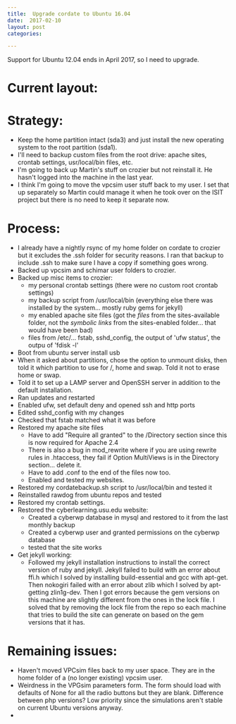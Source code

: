 ```yaml
---
title:  Upgrade cordate to Ubuntu 16.04
date:  2017-02-10
layout: post
categories:

---
```

Support for Ubuntu 12.04 ends in April 2017, so I need to upgrade.

# Current layout:

# Strategy:

  * Keep the home partition intact (sda3) and just install the new operating system to the root partition (sda1).
  * I'll need to backup custom files from the root drive: apache sites, crontab settings, usr/local/bin files, etc.
  * I'm going to back up Martin's stuff on crozier but not reinstall it. He hasn't logged into the machine in the last year.
  * I think I'm going to move the vpcsim user stuff back to my user. I set that up separately so Martin could manage it when he took over on the ISIT project but there is no need to keep it separate now.

# Process:

  * I already have a nightly rsync of my home folder on cordate to crozier but it excludes the .ssh folder for security reasons. I ran that backup to include .ssh to make sure I have a copy if something goes wrong.
  * Backed up vpcsim and schimar user folders to crozier.
  * Backed up misc items to crozier:
    * my personal crontab settings (there were no custom root crontab settings)
    * my backup script from /usr/local/bin (everything else there was installed by the system... mostly ruby gems for jekyll)
    * my enabled apache site files (got the _files_ from the sites-available folder, not the _symbolic links_ from the sites-enabled folder... that would have been bad)
    * files from /etc/... fstab, sshd_config, the output of 'ufw status', the outpu of 'fdisk -l'
  * Boot from ubuntu server install usb
  * When it asked about partitions, chose the option to unmount disks, then told it which partition to use for /, home and swap. Told it not to erase home or swap.
  * Told it to set up a LAMP server and OpenSSH server in addition to the default installation.
  * Ran updates and restarted
  * Enabled ufw, set default deny and opened ssh and http ports
  * Edited sshd_config with my changes
  * Checked that fstab matched what it was before
  * Restored my apache site files
    * Have to add "Require all granted" to the /Directory section since this is now required for Apache 2.4
    * There is also a bug in mod_rewrite where if you are using rewrite rules in .htaccess, they fail if Option MultiViews is in the Directory section... delete it.
    * Have to add .conf to the end of the files now too.
    * Enabled and tested my websites.
  * Restored my cordatebackup.sh script to /usr/local/bin and tested it
  * Reinstalled rawdog from ubuntu repos and tested
  * Restored my crontab settings.
  * Restored the cyberlearning.usu.edu website:
    * Created a cyberwp database in mysql and restored to it from the last monthly backup
    * Created a cyberwp user and granted permissions on the cyberwp database
    * tested that the site works
  * Get jekyll working:
    * Followed my jekyll installation instructions to install the correct version of ruby and jekyll. Jekyll failed to build with an error about ffi.h which I solved by installing build-essential and gcc with apt-get. Then nokogiri failed with an error about zlib which I solved by apt-getting zlin1g-dev. Then I got errors because the gem versions on this machine are slightly different from the ones in the lock file. I solved that by removing the lock file from the repo so each machine that tries to build the site can generate on based on the gem versions that it has.



# Remaining issues:
  * Haven't moved VPCsim files back to my user space. They are in the home folder of a (no longer existing) vpcsim user.
  * Weirdness in the VPGsim parameters form. The form should load with defaults of None for all the radio buttons but they are blank. Difference between php versions? Low priority since the simulations aren't stable on current Ubuntu versions anyway.
  *
